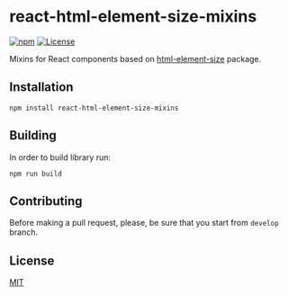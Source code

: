 # react-html-element-size-mixins

[![npm](https://img.shields.io/npm/v/react-html-element-size-mixins.svg)](https://www.npmjs.com/package/react-html-element-size-mixins)
[![License](https://img.shields.io/github/license/mashape/apistatus.svg)](LICENSE)

Mixins for React components based on [html-element-size](https://github.com/ezze/html-element-size) package.

## Installation

```
npm install react-html-element-size-mixins
```
   
## Building

In order to build library run:

```
npm run build
```
        
## Contributing
    
Before making a pull request, please, be sure that you start from `develop` branch.

## License

[MIT](LICENSE)
